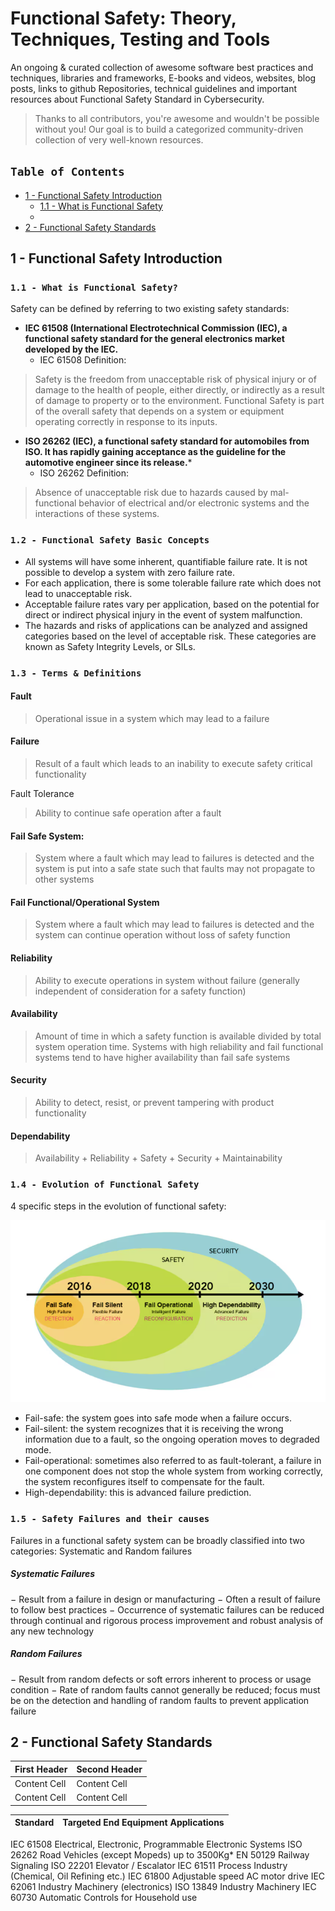 # Functional Safety: Theory, Techniques, Testing and Tools


An ongoing & curated collection of awesome software best practices and techniques, libraries and frameworks, E-books and videos, websites, blog posts, links to github Repositories, technical guidelines and important resources about Functional Safety Standard in Cybersecurity.
> Thanks to all contributors, you're awesome and wouldn't be possible without you! Our goal is to build a categorized community-driven collection of very well-known resources.


## `Table of Contents`
   - [1 - Functional Safety Introduction](#)
      - [1.1 - What is Functional Safety](#)
      - 
   - [2 - Functional Safety Standards](#)


## 1 - Functional Safety Introduction
### `1.1 - What is Functional Safety?`

Safety can be defined by referring to two existing safety standards:
- **IEC 61508 (International Electrotechnical Commission (IEC), a functional safety standard for the general electronics market developed by the IEC.**
  - IEC 61508 Definition:
> Safety is the freedom from unacceptable risk of physical injury or of damage to the health of people, either directly, or indirectly as a result of damage to property or to the
environment.
> Functional Safety is part of the overall safety that depends on a system or equipment operating correctly in response to its inputs.


- **ISO 26262 (IEC), a functional safety standard for automobiles from ISO. It has rapidly gaining acceptance as the guideline for the automotive engineer since its release.***
   - ISO 26262 Definition:
> Absence of unacceptable risk due to hazards caused by mal-functional behavior of electrical and/or electronic systems and the interactions of these systems.



### `1.2 - Functional Safety Basic Concepts`
- All systems will have some inherent, quantifiable failure rate. It is not possible to develop a system with zero failure rate.
- For each application, there is some tolerable failure rate which does not lead to unacceptable risk.
- Acceptable failure rates vary per application, based on the potential for direct or indirect physical injury in the event of system malfunction.
- The hazards and risks of applications can be analyzed and assigned categories based on the level of acceptable risk. These categories are known as Safety Integrity Levels, or SILs.

### `1.3 - Terms & Definitions`

#### Fault
> Operational issue in a system which may lead to a failure

#### Failure
> Result of a fault which leads to an inability to execute safety critical functionality

Fault Tolerance
> Ability to continue safe operation after a fault

#### Fail Safe System:
> System where a fault which may lead to failures is detected and the system is put into a safe state such that faults may not propagate to other systems

#### Fail Functional/Operational System
> System where a fault which may lead to failures is detected and the system can continue operation without loss of safety function

#### Reliability
> Ability to execute operations in system without failure (generally independent of consideration for a safety function)

#### Availability
> Amount of time in which a safety function is available divided by total system operation time. Systems with high reliability and fail functional systems tend to have higher availability than fail safe systems

#### Security
> Ability to detect, resist, or prevent tampering with product functionality

#### Dependability
> Availability + Reliability + Safety + Security + Maintainability


### `1.4 - Evolution of Functional Safety`

4 specific steps in the evolution of functional safety:

<p align="center">
  <img src="https://github.com/paulveillard/cybersecurity-iso-26262/blob/main/img/evolution_functional.png?raw=true" alt="Sublime's custom image"/>
</p>

- Fail-safe: the system goes into safe mode when a failure occurs.
- Fail-silent: the system recognizes that it is receiving the wrong information due to a fault, so the ongoing operation moves to degraded mode.
- Fail-operational: sometimes also referred to as fault-tolerant, a failure in one component does not stop the whole system from working correctly, the system reconfigures itself to compensate for the fault.
- High-dependability: this is advanced failure prediction.

### `1.5 - Safety Failures and their causes` 
Failures in a functional safety system can be broadly classified into two categories: Systematic and Random failures

 ##### Systematic Failures
− Result from a failure in design or manufacturing
− Often a result of failure to follow best practices
− Occurrence of systematic failures can be reduced through continual and rigorous process improvement and robust analysis of any new technology

##### Random Failures
− Result from random defects or soft errors inherent to process or usage condition
− Rate of random faults cannot generally be reduced; focus must be on the detection and handling of random faults to prevent application failure


## 2 - Functional Safety Standards

| First Header  | Second Header |
| ------------- | ------------- |
| Content Cell  | Content Cell  |
| Content Cell  | Content Cell  |



| Standard  |  Targeted End Equipment Applications |
| ------------- | ------------- |
IEC 61508 Electrical, Electronic, Programmable Electronic Systems
ISO 26262 Road Vehicles (except Mopeds) up to 3500Kg*
EN 50129 Railway Signaling
ISO 22201 Elevator / Escalator
IEC 61511 Process Industry (Chemical, Oil Refining etc.)
IEC 61800 Adjustable speed AC motor drive
IEC 62061 Industry Machinery (electronics)
ISO 13849 Industry Machinery
IEC 60730 Automatic Controls for Household use
